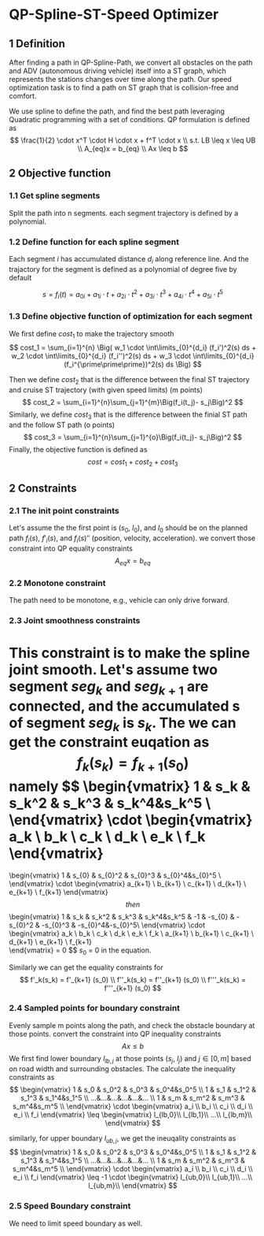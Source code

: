 # QP-Spline-ST-Speed Optimizer



## 1 Definition 

After finding a path in QP-Spline-Path, we convert all obstacles on the path and ADV (autonomous driving vehicle) itself into a ST graph, which represents the stations changes over time along the path. Our speed optimization task is to find a path on ST graph that is collision-free and comfort. 

We use spline to define the path, and find the best path leveraging Quadratic programming with a set of conditions. QP formulation is defined as 
$$
\frac{1}{2} \cdot x^T \cdot H \cdot x + f^T \cdot x 
\\
s.t. LB \leq x \leq UB
\\
A_{eq}x = b_{eq}
\\
Ax \leq b
$$

## 2 Objective function

### 1.1  Get spline segments

Split the path into n segments. each segment trajectory is defined by a polynomial.

### 1.2 Define function for each spline segment

Each segment *i* has accumulated distance $d_i$ along reference line. And the trajactory for the segment is defined as a polynomial of degree five by default

$$
s = f_i(t) 
  = a_{0i} + a_{1i} \cdot t + a_{2i} \cdot t^2 + a_{3i} \cdot t^3 + a_{4i} \cdot t^4 + a_{5i} \cdot t^5
$$

### 1.3 Define objective function of optimization for each segment

We first define $cost_1$ to make the trajectory smooth 
$$
cost_1 = \sum_{i=1}^{n} \Big( w_1 \cdot \int\limits_{0}^{d_i} (f_i')^2(s) ds + w_2 \cdot \int\limits_{0}^{d_i} (f_i'')^2(s) ds + w_3 \cdot \int\limits_{0}^{d_i} (f_i^{\prime\prime\prime})^2(s) ds \Big)
$$

Then we define $cost_2$ that is the difference between the final ST trajectory and cruise ST trajectory (with given speed limits) (m points)
$$
cost_2 = \sum_{i=1}^{n}\sum_{j=1}^{m}\Big(f_i(t_j)- s_j\Big)^2
$$
Similarly, we define $cost_3$ that is the difference between the finial ST path and the follow ST path (o points)
$$
cost_3 = \sum_{i=1}^{n}\sum_{j=1}^{o}\Big(f_i(t_j)- s_j\Big)^2
$$
Finally, the objective function is defined as 
$$
cost = cost_1 + cost_2 + cost_3
$$



## 2 Constraints  

### 2.1 The init point constraints

Let's assume the the first point is ($s_0$, $l_0$), and $l_0$ should be on the planned path $f_i(s)$, $f'_i(s)$, and $f_i(s)''$ (position, velocity, acceleration).  we convert those constraint into QP equality constraints 
$$
A_{eq}x = b_{eq}
$$

### 2.2 Monotone constraint

The path need to be monotone, e.g., vehicle can only drive forward. 




### 2.3 Joint smoothness  constraints

This constraint is to make the spline joint smooth.  Let's assume two segment $seg_k$ and $seg_{k+1}$ are connected, and the accumulated s of segment $seg_k$ is $s_k$. The we can get the constraint euqation as 
$$
f_k(s_k) = f_{k+1} (s_0)
$$
namely
$$
\begin{vmatrix} 
 1 & s_k & s_k^2 & s_k^3 & s_k^4&s_k^5 \\
 \end{vmatrix} 
 \cdot 
 \begin{vmatrix} 
 a_k \\ b_k \\ c_k \\ d_k \\ e_k \\ f_k 
 \end{vmatrix} 
 = 
\begin{vmatrix} 
 1 & s_{0} & s_{0}^2 & s_{0}^3 & s_{0}^4&s_{0}^5 \\
 \end{vmatrix} 
 \cdot 
 \begin{vmatrix} 
 a_{k+1} \\ b_{k+1} \\ c_{k+1} \\ d_{k+1} \\ e_{k+1} \\ f_{k+1} 
 \end{vmatrix}
$$
then
$$
\begin{vmatrix} 
 1 & s_k & s_k^2 & s_k^3 & s_k^4&s_k^5 &  -1 & -s_{0} & -s_{0}^2 & -s_{0}^3 & -s_{0}^4&-s_{0}^5\\
 \end{vmatrix} 
 \cdot 
 \begin{vmatrix} 
 a_k \\ b_k \\ c_k \\ d_k \\ e_k \\ f_k \\ a_{k+1} \\ b_{k+1} \\ c_{k+1} \\ d_{k+1} \\ e_{k+1} \\ f_{k+1}  
 \end{vmatrix} 
 = 0
$$
$s_0$ = 0 in the equation.

Similarly we can get the equality constraints for 
$$
f'_k(s_k) = f'_{k+1} (s_0)
\\
f''_k(s_k) = f''_{k+1} (s_0)
\\
f'''_k(s_k) = f'''_{k+1} (s_0)
$$

### 2.4 Sampled points for boundary constraint

Evenly sample m points along the path, and check the obstacle boundary at those points.  convert the constraint into QP inequality constraints
$$
Ax \leq b
$$
We first find lower boundary $l_{lb,j}$ at those points ($s_j$, $l_j$) and  $j\in[0, m]$ based on road width and surrounding obstacles. The calculate the inequality constraints as
$$
\begin{vmatrix} 
 1 & s_0 & s_0^2 & s_0^3 & s_0^4&s_0^5 \\
  1 & s_1 & s_1^2 & s_1^3 & s_1^4&s_1^5 \\
 ...&...&...&...&...&... \\
 1 & s_m & s_m^2 & s_m^3 & s_m^4&s_m^5 \\
 \end{vmatrix} \cdot \begin{vmatrix} a_i \\ b_i \\ c_i \\ d_i \\ e_i \\ f_i \end{vmatrix} 
 \leq 
 \begin{vmatrix}
 l_{lb,0}\\
 l_{lb,1}\\
 ...\\
 l_{lb,m}\\
 \end{vmatrix}
$$


similarly, for upper boundary $l_{ub,j}$, we get the ineuqality constraints as 
$$
\begin{vmatrix} 
 1 & s_0 & s_0^2 & s_0^3 & s_0^4&s_0^5 \\
  1 & s_1 & s_1^2 & s_1^3 & s_1^4&s_1^5 \\
 ...&...&...&...&...&... \\
 1 & s_m & s_m^2 & s_m^3 & s_m^4&s_m^5 \\
 \end{vmatrix} \cdot \begin{vmatrix} a_i \\ b_i \\ c_i \\ d_i \\ e_i \\ f_i \end{vmatrix} 
 \leq
 -1 \cdot
 \begin{vmatrix}
 l_{ub,0}\\
 l_{ub,1}\\
 ...\\
 l_{ub,m}\\
 \end{vmatrix}
$$



### 2.5 Speed Boundary constraint

We need to limit speed boundary as well.
